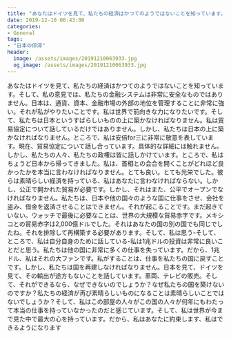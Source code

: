 ```yaml
---
title: "あなたはドイツを見て、私たちの経済はかつてのようではないことを知っています。"
date: 2019-12-10 06:43:00
categories:
- General
tags:
- "日本の停滞"
header:
  image: /assets/images/20191210063933.jpg
  og_image: /assets/images/20191210063933.jpg
---
```


あなたはドイツを見て、私たちの経済はかつてのようではないことを知っています。そして、私の意見では、私たちの金融システムは非常に安全なものではありません。日本は、通貨、資本、金融市場の外部の地位を管理することに非常に強い。それが私がやりたいことです。私は世界で前向きな力になりたいです。そして、私たちは日本というすばらしいものの上に築かなければなりません。私は貿易協定について話しているだけではありません。しかし、私たちは日本の上に築かなければなりません。ところで、私は安倍for三に非常に敬意を表しています。現在、貿易協定について話し合っています。具体的な詳細には触れません。しかし、私たちの人々、私たちの政権は皆に話しかけています。ところで、私はちょうど日本から帰ってきました。私は、首相との会合を開くことがどれほど良かったかを本当に言わなければなりません。とても良い。とても光栄でした。彼らは素晴らしい経済を持っている、私はあなたに言わなければならない。しかし、公正で開かれた貿易が必要です。しかし、それはまた、公平でオープンでなければなりません。私たちは、日本や他の国々のような国に仕事をさせ、会社を盗み、借金を返済させることはできません。それが起こることです。まだ起きていない。ウォッチで最後に必要なことは、世界の大規模な貿易赤字です。メキシコとの貿易赤字は2,000億ドルでした。それはあなたの国の別の国でも同じでしたね。それを排除して再構築する必要があります。そして、私は思う-そして、ところで、私は自分自身のために話している-私は1兆ドルの投資は非常に良いことだと思う。私たちは他の国に非常に多くの仕事を失っています。だから、1兆ドル、私はそれの大ファンです。私がすることは、仕事を私たちの国に戻すことです。しかし、私たちは国を再建しなければなりません。日本を見て、ドイツを見て、その輸出が途方もないことを話しています。車両、テレビの販売。そして、それができるなら、なぜできないのでしょうか？なぜ私たちの国を築けないのですか？私たちの経済が再び素晴らしいものになることは素晴らしいことではないでしょうか？そして、私はこの部屋の人々がこの国の人々が何年にもわたって本当の仕事を持っていなかったのだと感じています。そして、私は世界が今まで見た中で最大の心を持っています。だから、私はあなたに約束します、私はできるようになります
